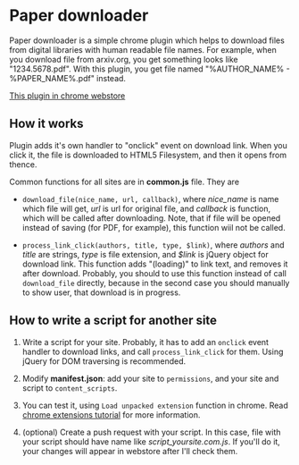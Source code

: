 # Paper downloader
Paper downloader is a simple chrome plugin which helps to download files from digital libraries with human readable file names.
For example, when you download file from arxiv.org, you get something looks like "1234.5678.pdf".
With this plugin, you get file named "%AUTHOR\_NAME% - %PAPER\_NAME%.pdf" instead.

[This plugin in chrome webstore](https://chrome.google.com/webstore/detail/nkpcgjafmckjhhoogopopoaaogjhkkie)

## How it works
Plugin adds it's own handler to "onclick" event on download link. When you click it, the file is downloaded to HTML5 Filesystem, and then it opens from thence.

Common functions for all sites are in **common.js** file. They are

 * ```download_file(nice_name, url, callback)```, where *nice_name* is name which file will get, *url* is url for original file, and *callback* is function, which will be called after downloading.
Note, that if file will be opened instead of saving (for PDF, for example), this function wiil not be called.

 * ```process_link_click(authors, title, type, $link)```, where *authors* and *title* are strings, *type* is file extension, and *$link* is jQuery object for download link. This function adds "(loading)" to link text, and removes it after download.
Probably, you should to use this function instead of call ```download_file``` directly, because in the second case you should manually to show user, that download is in progress.

## How to write a script for another site
1. Write a script for your site.
Probably, it has to add an ```onclick``` event handler to download links, and call ```process_link_click``` for them.
Using jQuery for DOM traversing is recommended.

2. Modify **manifest.json**: add your site to ```permissions```, and your site and script to ```content_scripts```.

3. You can test it, using ```Load unpacked extension``` function in chrome. Read [chrome extensions tutorial](http://code.google.com/chrome/extensions/getstarted.html) for more information.

4. (optional) Create a push request with your script. In this case, file with your script should have name like *script_yoursite.com.js*. If you'll do it, your changes will appear in webstore after I'll check them.
